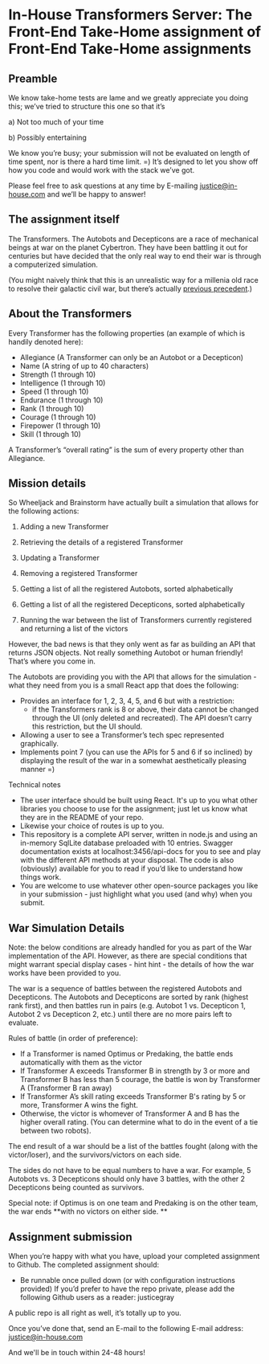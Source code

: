 # In-House Transformers Server: The Front-End Take-Home assignment of Front-End Take-Home assignments

## Preamble
We know take-home tests are lame and we greatly appreciate you doing this; we’ve tried to
structure this one so that it’s

  a) Not too much of your time

  b) Possibly entertaining

We know you’re busy; your submission will not be evaluated on length of time spent, nor is
there a hard time limit. =) It’s designed to let you show off how you code and would work
with the stack we’ve got.

Please feel free to ask questions at any time by E-mailing justice@in-house.com and we’ll be
happy to answer!

## The assignment itself
The Transformers. The Autobots and Decepticons are a race of mechanical beings at war on
the planet Cybertron. They have been battling it out for centuries but have decided that the
only real way to end their war is through a computerized simulation.

(You might naively think that this is an unrealistic way for a millenia old race to resolve their
galactic civil war, but there’s actually [previous precedent](https://tfwiki.net/wiki/Afterdeath!).)

## About the Transformers
Every Transformer has the following properties (an example of which is handily denoted here):
  * Allegiance (A Transformer can only be an Autobot or a Decepticon)
  * Name (A string of up to 40 characters)
  * Strength (1 through 10)
  * Intelligence (1 through 10)
  * Speed (1 through 10)
  * Endurance (1 through 10)
  * Rank (1 through 10)
  * Courage (1 through 10)
  * Firepower (1 through 10)
  * Skill (1 through 10)

A Transformer’s “overall rating” is the sum of every property other than Allegiance.

## Mission details
So Wheeljack and Brainstorm have actually built a simulation that allows for the following
actions:

1. Adding a new Transformer

2. Retrieving the details of a registered Transformer

3. Updating a Transformer

4. Removing a registered Transformer

5. Getting a list of all the registered Autobots, sorted alphabetically

6. Getting a list of all the registered Decepticons, sorted alphabetically

7. Running the war between the list of Transformers currently registered and returning a
list of the victors

However, the bad news is that they only went as far as building an API that returns JSON
objects. Not really something Autobot or human friendly! That’s where you come in.

The Autobots are providing you with the API that allows for the simulation - what they need
from you is a small React app that does the following:
* Provides an interface for 1, 2, 3, 4, 5, and 6 but with a restriction:
  * if the Transformers rank is 8 or above, their data cannot be changed through the UI (only deleted and recreated). The API doesn’t carry this restriction, but the UI should.
* Allowing a user to see a Transformer’s tech spec represented graphically.
* Implements point 7 (you can use the APIs for 5 and 6 if so inclined) by displaying the result of the war in a somewhat aesthetically pleasing manner =)

Technical notes
* The user interface should be built using React.  It's up to you what other libraries you choose to use for the assignment; just let us know what they are in the README of your repo.
* Likewise your choice of routes is up to you.
* This repository is a complete API server, written in
node.js and using an in-memory SqlLite database preloaded with 10 entries. Swagger
documentation exists at localhost:3456/api-docs for you to see and play with the
different API methods at your disposal. The code is also (obviously) available for you to
read if you’d like to understand how things work.
* You are welcome to use whatever other open-source packages you like in your
submission - just highlight what you used (and why) when you submit.

## War Simulation Details

Note: the below conditions are already handled for you as part of the War implementation of
the API. However, as there are special conditions that might warrant special display cases -
hint hint - the details of how the war works have been provided to you.

The war is a sequence of battles between the registered Autobots and Decepticons. The
Autobots and Decepticons 
are sorted by rank (highest rank first), and then battles run in pairs
(e.g. Autobot 1 vs. Decepticon 1, Autobot 2 vs Decepticon 2, etc.) until there are no more pairs
left to evaluate.

Rules of battle (in order of preference):

* If a Transformer is named Optimus or Predaking, the battle ends automatically with
them as the victor
* If Transformer A exceeds Transformer B in strength by 3 or more and Transformer B
has less than 5 courage, the battle is won by Transformer A (Transformer B ran away)
* If Transformer A’s skill rating exceeds Transformer B's rating by 5 or more, Transformer
A wins the fight.
* Otherwise, the victor is whomever of Transformer A and B has the higher overall rating.
(You can determine what to do in the event of a tie between two robots).

The end result of a war should be a list of the battles fought (along with the victor/loser), and
the survivors/victors on each side.

The sides do not have to be equal numbers to have a war. For example, 5 Autobots vs. 3
Decepticons should only have 3 battles, with the other 2 Decepticons being counted as
survivors.

Special note: if Optimus is on one team and Predaking is on the other team, the war ends
**with no victors on either side. **

## Assignment submission
When you’re happy with what you have, upload your completed assignment to Github. The
completed assignment should:
* Be runnable once pulled down (or with configuration instructions provided)
If you’d prefer to have the repo private, please add the following Github users as a reader:
justicegray

A public repo is all right as well, it’s totally up to you.

Once you’ve done that, send an E-mail to the following E-mail address:
justice@in-house.com

And we'll be in touch within 24-48 hours!
